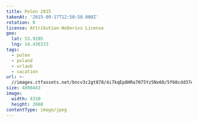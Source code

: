 ```yaml
---
title: Polen 2015
takenAt: '2015-09-17T12:50:58.000Z'
rotation: 0
license: Attribution-NoDerivs License
geo:
  lat: 53.9205
  lng: 14.436333
tags:
  - polen
  - poland
  - urlaub
  - vacation
url: >-
  //images.ctfassets.net/bncv3c2gt878/4i7kqEp8HRa7075Yz5Nx6O/5f60cdd37e1b478480b4e0797b53a02f/polen-2015_25836983652_o
size: 4898443
image:
  width: 4310
  height: 2868
contentType: image/jpeg
---
```


